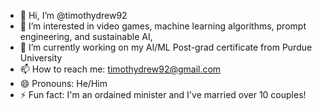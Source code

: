 - 👋 Hi, I’m @timothydrew92
- 👀 I’m interested in video games, machine learning algorithms, prompt engineering, and sustainable AI, 
- 🌱 I’m currently working on my AI/ML Post-grad certificate from Purdue University
- 📫 How to reach me: timothydrew92@gmail.com  
- 😄 Pronouns: He/Him
- ⚡ Fun fact: I'm an ordained minister and I've married over 10 couples! 

<!---
timothydrew92/timothydrew92 is a ✨ special ✨ repository because its `README.md` (this file) appears on your GitHub profile.
You can click the Preview link to take a look at your changes.
--->
